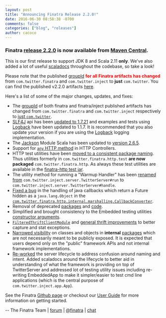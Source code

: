 ```yaml
---
layout: post
title: "Announcing Finatra Release 2.2.0!"
date: 2016-06-30 08:58:38 -0700
comments: false
categories: ["blog", "releases"]
author: cacoco
---
```


###  Finatra [release 2.2.0](https://github.com/twitter/finatra/releases/tag/finatra-2.2.0) is now available from [Maven Central][maven-central].

This is our first release to support JDK 8 and Scala 2.11 **only**. We've also added a lot of useful [scaladocs](finatra/docs/index.html) throughout the codebase, so take a look!

Please note that the published  [groupId](https://maven.apache.org/guides/mini/guide-naming-conventions.html) <font color='red'><strong>for all Finatra artifacts has changed</strong></font> from `com.twitter.finatra` and `com.twitter.inject` to **just** `com.twitter`. You can find the published v2.2.0 artifacts [here][maven-central].

Here's a list of some of the major changes, updates, and fixes:

- The [groupId](https://maven.apache.org/guides/mini/guide-naming-conventions.html) of both finatra and finatra/inject published artifacts has changed from `com.twitter.finatra` and `com.twitter.inject` respectively to [just `com.twitter`](https://github.com/twitter/finatra/commit/7f25e3c51c368f901538e38959656fbf1cf45e76).
- [SLF4J](http://www.slf4j.org/) api has been [updated to 1.7.21](https://github.com/twitter/finatra/commit/a174f36638919887ef052bbdd3443b1c58869b43) and examples and tests using [Logback](http://logback.qos.ch/) have been updated to 1.1.7. It is recommended that you also update your version if you are using the [Logback](http://logback.qos.ch/) logging implementation.
- The [Jackson](https://github.com/FasterXML/jackson-module-scala) Module Scala has been updated to [version 2.6.5](https://github.com/twitter/finatra/commit/bb1288a84f8fc4d98919ceb35aab35f69200167c).
- Support for [`any` HTTP method](https://github.com/twitter/finatra/commit/7123ba1122cbb60c8be509205a95d2b587942360) in HTTP Controllers.
- HTTP test utilities have been [moved to a consistent package naming](https://github.com/twitter/finatra/commit/e61e6e309c2cc892306d0f93f9d4bc4b5605b020). Thus utilities formerly in `com.twitter.finatra.http.test` **are now packaged** `com.twitter.finatra.http`. As always these test utilities are available in the [finatra-http test jar](https://oss.sonatype.org/#nexus-search;gav~com.twitter~finatra-http_2.11~2.2.0~~tests).
- The utility method for running a "Warmup Handler" has been [renamed from](https://github.com/twitter/finatra/commit/01f20ee9145b369220f0926ecafb3de523aebec6) `com.twitter.inject.server.TwitterServer#run` to `com.twitter.inject.server.TwitterServer#handle`.
- [Fixed a bug](https://github.com/twitter/finatra/commit/b6e65310997c4ea3c6d24ac24cbf3f1c6395ce1d) in the handling of java callbacks which return a Future hidden as a `java.lang.Object` in the [`com.twitter.finatra.http.internal.marshalling.CallbackConverter`](https://github.com/twitter/finatra/blob/develop/http/src/main/scala/com/twitter/finatra/http/internal/marshalling/CallbackConverter.scala).
- Removal of deprecated [packages](https://github.com/twitter/finatra/commit/f4334a0dc265e4b0b5cbd35ccf225f1dae109888) and [code](https://github.com/twitter/finatra/commit/e143bb075a1954eef605d332af7994cdbbbc38c7).
- Simplified and brought consistency to the Embedded testing utilities [constructor arguments](https://github.com/twitter/finatra/commit/5915a9818851386f0416f27943766255f80d2912).
- [`FilteredThriftClientModule`](https://github.com/twitter/finatra/commit/a7650fefe3787fad7dc45af50a48bcd376ebc56f) and [general thrift improvements](https://github.com/twitter/finatra/commit/d0ae1d9a0e17f6b9b11edfc9765ed1f659805dc8) to better capture and stat exceptions.
- [Narrowed visibility](https://github.com/twitter/finatra/commit/a3275378ae96b1a4d3af5f6ab81115eba247a0eb) on classes and objects in **internal** [packages](https://github.com/twitter/finatra/tree/develop/http/src/main/scala/com/twitter/finatra/http/internal) which are not necessarily meant to be publicly exposed. It is expected that users depend only on the "public" framework APIs and not internal framework implementations.
- [Re-worked](https://github.com/twitter/finatra/commit/b8f9b609f595ba7e6f996fd1f4c31d6933e6eb04) the server lifecycle to address confusion around naming and intent. Added scaladocs around the lifecycle to better aid in understanding of what the framework is providing on top of TwitterServer and addressed lot of testing utility issues including re-writing EmbeddedApp to make it simpler/easier to test cmd line applications (which is the central purpose of `com.twitter.inject.app.App`).

See the Finatra [Github page](https://github.com/twitter/finatra) or checkout our [User Guide](/finatra/user-guide) for more information on getting started.

-- The Finatra Team | [forum](https://groups.google.com/forum/#!forum/finatra-users) | [@finatra](https://twitter.com/finatra) | [chat](https://gitter.im/twitter/finatra)

[maven-central]: http://search.maven.org/#search%7Cga%7C1%7Cg%3A%22com.twitter%22%20AND%20v%3A%222.2.0%22
